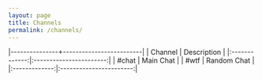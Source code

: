 ```yaml
---
layout: page
title: Channels
permalink: /channels/
---
```


|---------------+-------------------------|
|    Channel    |         Description     |
|:-------------:|:-----------------------:|
|    #chat      |  Main Chat              |
|    #wtf       |  Random Chat            |
|:-------------:|:-----------------------:|
